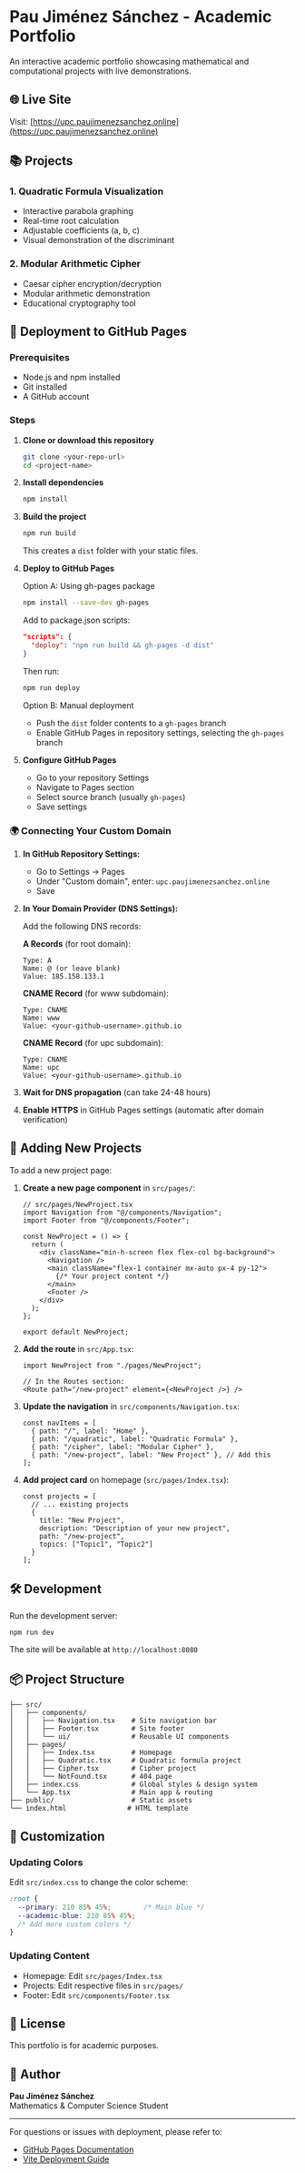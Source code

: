 # Pau Jiménez Sánchez - Academic Portfolio

An interactive academic portfolio showcasing mathematical and computational projects with live demonstrations.

## 🌐 Live Site

Visit: [https://upc.paujimenezsanchez.online](https://upc.paujimenezsanchez.online)

## 📚 Projects

### 1. Quadratic Formula Visualization
- Interactive parabola graphing
- Real-time root calculation
- Adjustable coefficients (a, b, c)
- Visual demonstration of the discriminant

### 2. Modular Arithmetic Cipher
- Caesar cipher encryption/decryption
- Modular arithmetic demonstration
- Educational cryptography tool

## 🚀 Deployment to GitHub Pages

### Prerequisites
- Node.js and npm installed
- Git installed
- A GitHub account

### Steps

1. **Clone or download this repository**
   ```bash
   git clone <your-repo-url>
   cd <project-name>
   ```

2. **Install dependencies**
   ```bash
   npm install
   ```

3. **Build the project**
   ```bash
   npm run build
   ```
   This creates a `dist` folder with your static files.

4. **Deploy to GitHub Pages**

   Option A: Using gh-pages package
   ```bash
   npm install --save-dev gh-pages
   ```
   
   Add to package.json scripts:
   ```json
   "scripts": {
     "deploy": "npm run build && gh-pages -d dist"
   }
   ```
   
   Then run:
   ```bash
   npm run deploy
   ```

   Option B: Manual deployment
   - Push the `dist` folder contents to a `gh-pages` branch
   - Enable GitHub Pages in repository settings, selecting the `gh-pages` branch

5. **Configure GitHub Pages**
   - Go to your repository Settings
   - Navigate to Pages section
   - Select source branch (usually `gh-pages`)
   - Save settings

### 🌍 Connecting Your Custom Domain

1. **In GitHub Repository Settings:**
   - Go to Settings → Pages
   - Under "Custom domain", enter: `upc.paujimenezsanchez.online`
   - Save

2. **In Your Domain Provider (DNS Settings):**
   
   Add the following DNS records:
   
   **A Records** (for root domain):
   ```
   Type: A
   Name: @ (or leave blank)
   Value: 185.158.133.1
   ```

   **CNAME Record** (for www subdomain):
   ```
   Type: CNAME
   Name: www
   Value: <your-github-username>.github.io
   ```

   **CNAME Record** (for upc subdomain):
   ```
   Type: CNAME
   Name: upc
   Value: <your-github-username>.github.io
   ```

3. **Wait for DNS propagation** (can take 24-48 hours)

4. **Enable HTTPS** in GitHub Pages settings (automatic after domain verification)

## 📝 Adding New Projects

To add a new project page:

1. **Create a new page component** in `src/pages/`:
   ```tsx
   // src/pages/NewProject.tsx
   import Navigation from "@/components/Navigation";
   import Footer from "@/components/Footer";

   const NewProject = () => {
     return (
       <div className="min-h-screen flex flex-col bg-background">
         <Navigation />
         <main className="flex-1 container mx-auto px-4 py-12">
           {/* Your project content */}
         </main>
         <Footer />
       </div>
     );
   };

   export default NewProject;
   ```

2. **Add the route** in `src/App.tsx`:
   ```tsx
   import NewProject from "./pages/NewProject";
   
   // In the Routes section:
   <Route path="/new-project" element={<NewProject />} />
   ```

3. **Update the navigation** in `src/components/Navigation.tsx`:
   ```tsx
   const navItems = [
     { path: "/", label: "Home" },
     { path: "/quadratic", label: "Quadratic Formula" },
     { path: "/cipher", label: "Modular Cipher" },
     { path: "/new-project", label: "New Project" }, // Add this
   ];
   ```

4. **Add project card** on homepage (`src/pages/Index.tsx`):
   ```tsx
   const projects = [
     // ... existing projects
     {
       title: "New Project",
       description: "Description of your new project",
       path: "/new-project",
       topics: ["Topic1", "Topic2"]
     }
   ];
   ```

## 🛠️ Development

Run the development server:
```bash
npm run dev
```

The site will be available at `http://localhost:8080`

## 📦 Project Structure

```
├── src/
│   ├── components/
│   │   ├── Navigation.tsx    # Site navigation bar
│   │   ├── Footer.tsx        # Site footer
│   │   └── ui/               # Reusable UI components
│   ├── pages/
│   │   ├── Index.tsx         # Homepage
│   │   ├── Quadratic.tsx     # Quadratic formula project
│   │   ├── Cipher.tsx        # Cipher project
│   │   └── NotFound.tsx      # 404 page
│   ├── index.css             # Global styles & design system
│   └── App.tsx               # Main app & routing
├── public/                   # Static assets
└── index.html               # HTML template
```

## 🎨 Customization

### Updating Colors
Edit `src/index.css` to change the color scheme:
```css
:root {
  --primary: 210 85% 45%;        /* Main blue */
  --academic-blue: 210 85% 45%;
  /* Add more custom colors */
}
```

### Updating Content
- Homepage: Edit `src/pages/Index.tsx`
- Projects: Edit respective files in `src/pages/`
- Footer: Edit `src/components/Footer.tsx`

## 📄 License

This portfolio is for academic purposes.

## 👤 Author

**Pau Jiménez Sánchez**  
Mathematics & Computer Science Student

---

For questions or issues with deployment, please refer to:
- [GitHub Pages Documentation](https://docs.github.com/en/pages)
- [Vite Deployment Guide](https://vitejs.dev/guide/static-deploy.html)
